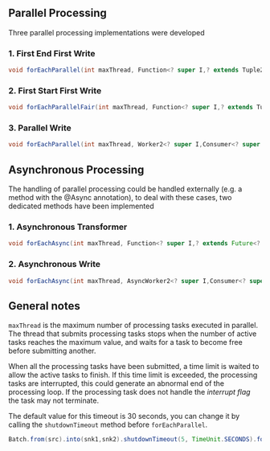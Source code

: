 ## Parallel Processing

Three parallel processing implementations were developed

### 1. First End First Write

~~~java
void forEachParallel(int maxThread, Function<? super I,? extends Tuple2<? extends O1,? extends O2>> transformer)
~~~

### 2. First Start First Write

~~~java
void forEachParallelFair(int maxThread, Function<? super I,? extends Tuple2<? extends O1,? extends O2>> transformer)
~~~

### 3. Parallel Write

~~~java
void forEachParallel(int maxThread, Worker2<? super I,Consumer<? super O1>,Consumer<? super O2>> worker)
~~~

## Asynchronous Processing

The handling of parallel processing could be handled externally (e.g. a method with the @Async annotation), to deal with
these cases, two dedicated methods have been implemented

### 1. Asynchronous Transformer

~~~java
void forEachAsync(int maxThread, Function<? super I,? extends Future<? extends Tuple2<? extends O1,? extends O2>>> asyncTransformer)
~~~

### 2. Asynchronous Write

~~~java
void forEachAsync(int maxThread, AsyncWorker2<? super I,Consumer<? super O1>,Consumer<? super O2>> asyncWorker)
~~~

## General notes

`maxThread` is the maximum number of processing tasks executed in parallel.
The thread that submits processing tasks stops when the number of active tasks reaches the maximum value, and waits for
a task to become free before submitting another.

When all the processing tasks have been submitted, a time limit is waited to allow the active tasks to finish.
If this time limit is exceeded, the processing tasks are interrupted, this could generate an abnormal end of the
processing loop. If the processing task does not handle the *interrupt flag* the task may not terminate.

The default value for this timeout is 30 seconds, you can change it by calling the `shutdownTimeout` method
before `forEachParallel`.

~~~java
Batch.from(src).into(snk1,snk2).shutdownTimeout(5, TimeUnit.SECONDS).forEachParallel(maxThread, ...);
~~~